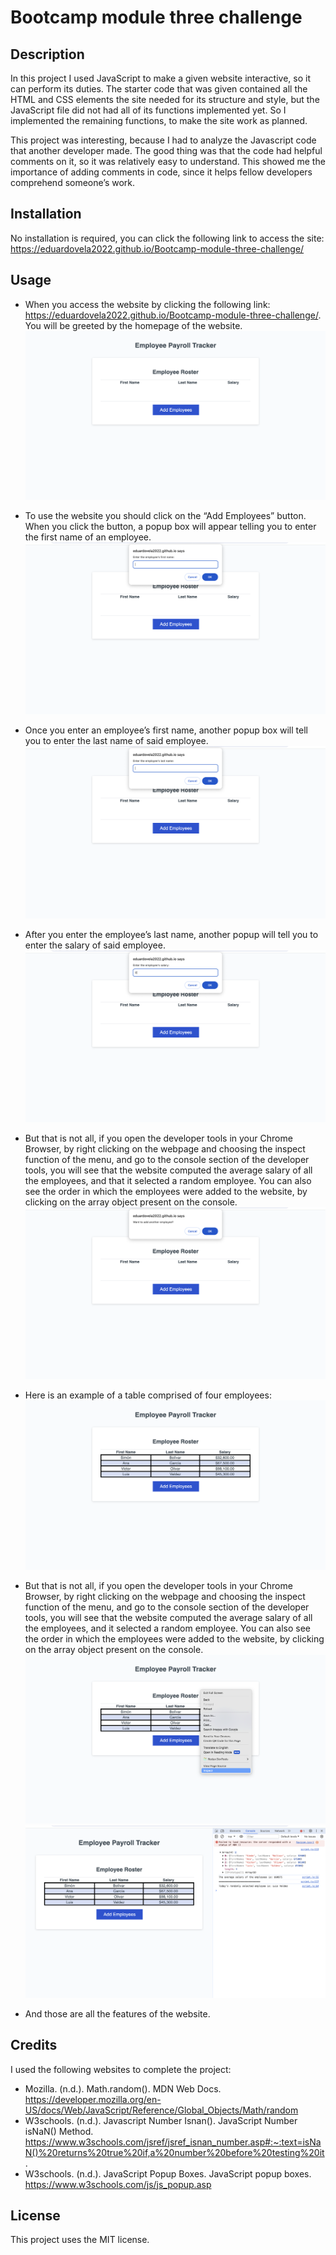# Bootcamp module three challenge

## Description

In this project I used JavaScript to make a given website interactive, so it can perform its duties. The starter code that was given contained all the HTML and CSS elements the site needed for its structure and style, but the JavaScript file did not had all of its functions implemented yet. So I implemented the remaining functions, to make the site work as planned.

This project was interesting, because I had to analyze the Javascript code that another developer made. The good thing was that the code had helpful comments on it, so it was relatively easy to understand. This showed me the importance of adding comments in code, since it helps fellow developers comprehend someone’s work.

## Installation

No installation is required, you can click the following link to access the site: https://eduardovela2022.github.io/Bootcamp-module-three-challenge/

## Usage

- When you access the website by clicking the following link: https://eduardovela2022.github.io/Bootcamp-module-three-challenge/. You will be greeted by the homepage of the website.
  ![The website's homepage](images/homepage.png)

- To use the website you should click on the “Add Employees” button. When you click the button, a popup box will appear telling you to enter the first name of an employee.
  ![First name popup box](images/firstNamePopupBox.png)

- Once you enter an employee’s first name, another popup box will tell you to enter the last name of said employee.
  ![Last name popup box](images/lastNamePopupBox.png)

- After you enter the employee’s last name, another popup will tell you to enter the salary of said employee.
  ![Salary popup box](images/salaryPopupBox.png)

- But that is not all, if you open the developer tools in your Chrome Browser, by right clicking on the webpage and choosing the inspect function of the menu, and go to the console section of the developer tools, you will see that the website computed the average salary of all the employees, and that it selected a random employee. You can also see the order in which the employees were added to the website, by clicking on the array object present on the console.
  ![Add another employee popup box](images/addAnotherEmployeePopupBox.png)

- Here is an example of a table comprised of four employees:
  ![Employees Table](images/employeeTable.png)

- But that is not all, if you open the developer tools in your Chrome Browser, by right clicking on the webpage and choosing the inspect function of the menu, and go to the console section of the developer tools, you will see that the website computed the average salary of all the employees, and it selected a random employee. You can also see the order in which the employees were added to the website, by clicking on the array object present on the console.
  ![How to access the Chrome Developer Tools](images/inspect.png)
  ![Chrome Developer Tools console](images/chromeDevTools.png)

- And those are all the features of the website.

## Credits

I used the following websites to complete the project:

- Mozilla. (n.d.). Math.random(). MDN Web Docs. https://developer.mozilla.org/en-US/docs/Web/JavaScript/Reference/Global_Objects/Math/random
- W3schools. (n.d.). Javascript Number Isnan(). JavaScript Number isNaN() Method. https://www.w3schools.com/jsref/jsref_isnan_number.asp#:~:text=isNaN()%20returns%20true%20if,a%20number%20before%20testing%20it.
- W3schools. (n.d.). JavaScript Popup Boxes. JavaScript popup boxes. https://www.w3schools.com/js/js_popup.asp

## License

This project uses the MIT license.
